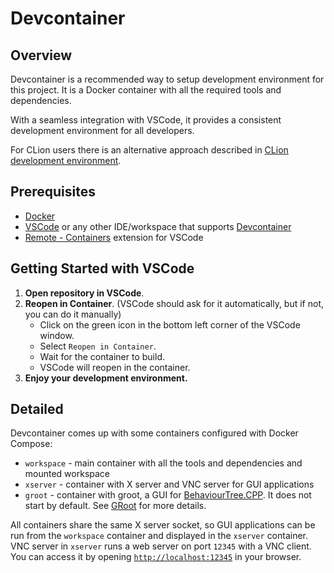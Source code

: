 # Devcontainer

## Overview

Devcontainer is a recommended way to setup development environment for this project. It is a Docker container with all the required tools and dependencies.

With a seamless integration with VSCode, it provides a consistent development environment for all developers.

For CLion users there is an alternative approach described in [CLion development environment](./clion-env).

## Prerequisites
- [Docker](https://docs.docker.com/get-docker/)
- [VSCode](https://code.visualstudio.com/download) or any other IDE/workspace that supports [Devcontainer](https://code.visualstudio.com/docs/remote/containers)
- [Remote - Containers](https://marketplace.visualstudio.com/items?itemName=ms-vscode-remote.remote-containers) extension for VSCode

## Getting Started with VSCode

1. **Open repository in VSCode**.
2. **Reopen in Container**. (VSCode should ask for it automatically, but if not, you can do it manually)
    - Click on the green icon in the bottom left corner of the VSCode window.
    - Select `Reopen in Container`.
    - Wait for the container to build.
    - VSCode will reopen in the container.
3. **Enjoy your development environment.**

## Detailed

Devcontainer comes up with some containers configured with Docker Compose:
- `workspace` - main container with all the tools and dependencies and mounted workspace
- `xserver` - container with X server and VNC server for GUI applications
- `groot` - container with groot, a GUI for [BehaviourTree.CPP](https://www.behaviortree.dev/). It does not start by default. See [GRoot](./groot.md) for more details.

All containers share the same X server socket, so GUI applications can be run from the `workspace` container and displayed in the `xserver` container.
VNC server in `xserver` runs a web server on port `12345` with a VNC client. You can access it by opening [`http://localhost:12345`](http://localhost:12345) in your browser.
